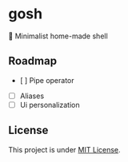 # gosh

🐚 Minimalist home-made shell

## Roadmap

- [ ] Pipe operator
- [ ] Aliases
- [ ] Ui personalization

## License

This project is under [MIT License](LICENSE).
